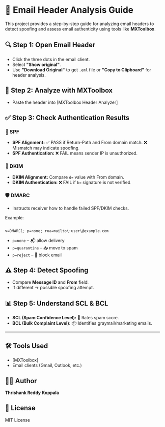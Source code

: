 
# 📧 Email Header Analysis Guide

This project provides a step-by-step guide for analyzing email headers to detect spoofing and assess email authenticity using tools like **MXToolbox**.

## 🔍 Step 1: Open Email Header
- Click the three dots in the email client.
- Select **"Show original"**.
- Use **"Download Original"** to get `.eml` file or **"Copy to Clipboard"** for header analysis.

## 🧪 Step 2: Analyze with MXToolbox
- Paste the header into [MXToolbox Header Analyzer]

## ✅ Step 3: Check Authentication Results

### 🔐 SPF
- **SPF Alignment:** ✅ PASS if Return-Path and From domain match. ❌ Mismatch may indicate spoofing.
- **SPF Authentication:** ❌ FAIL means sender IP is unauthorized.

### 🔏 DKIM
- **DKIM Alignment:** Compare `d=` value with From domain.
- **DKIM Authentication:** ❌ FAIL if `b=` signature is not verified.

### 🛡️ DMARC
- Instructs receiver how to handle failed SPF/DKIM checks.

Example:

```

v=DMARC1; p=none; rua=mailto\:user\@example.com

```

- `p=none` – 📬 allow delivery  
- `p=quarantine` – 📥 move to spam  
- `p=reject` – 🚫 block email

## ⚠️ Step 4: Detect Spoofing
- Compare **Message ID** and **From** field.
- If different → possible spoofing attempt.

## 📊 Step 5: Understand SCL & BCL
- **SCL (Spam Confidence Level):** 🧮 Rates spam score.
- **BCL (Bulk Complaint Level):** 📦 Identifies graymail/marketing emails.

---

## 🛠️ Tools Used
- [MXToolbox]
- Email clients (Gmail, Outlook, etc.)

## 👨‍💻 Author
**Thrishank Reddy Koppala**

## 📝 License
MIT License

